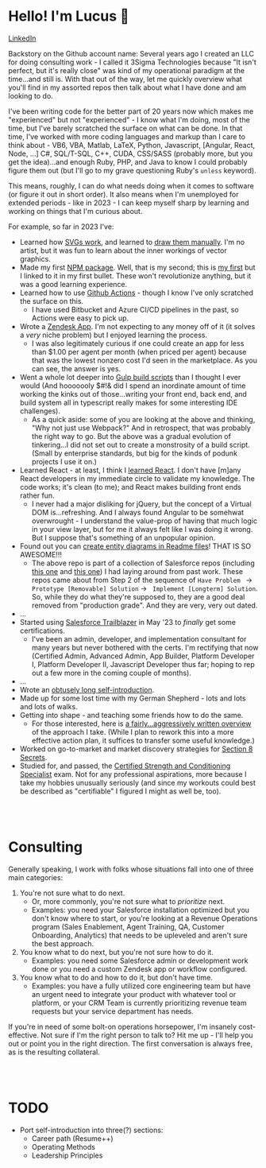 # Hello! I'm Lucus :metal:

[LinkedIn](https://linkedin.com/in/lvb)

Backstory on the Github account name: Several years ago I created an LLC for doing consulting work - I called it 3Sigma Technologies because "It isn't perfect, but it's really close" was kind of my operational paradigm at the time...and still is. With that out of the way, let me quickly overview what you'll find in my assorted repos then talk about what I have done and am looking to do.

I've been writing code for the better part of 20 years now which makes me "experienced" but not "experienced" - I know what I'm doing, most of the time, but I've barely scratched the surface on what can be done. In that time, I've worked with more coding languages and markup than I care to think about - VB6, VBA, Matlab, LaTeX, Python, Javascript, \[Angular, React, Node, ...\] C#, SQL/T-SQL, C++, CUDA, CSS/SASS (probably more, but you get the idea)...and enough Ruby, PHP, and Java to know I could probably figure them out (but I'll go to my grave questioning Ruby's `unless` keyword).

This means, roughly, I can do what needs doing when it comes to software (or figure it out in short order). It also means when I'm unemployed for extended periods - like in 2023 - I can keep myself sharp by learning and working on things that I'm curious about. 

For example, so far in 2023 I've:
- Learned how [SVGs work](https://github.com/3SigmaTech/hyper-venn), and learned to [draw them manually](https://github.com/3SigmaTech/3sigma-logo). I'm no artist, but it was fun to learn about the inner workings of vector graphics.
- Made my first [NPM package](https://www.npmjs.com/package/zendesk-translations-writer). Well, that is my second; this is [my first](https://www.npmjs.com/package/hyper-venn) but I linked to it in my first bullet. These won't revolutionize anything, but it was a good learning experience.
- Learned how to use [Github Actions](https://github.com/3SigmaTech/s8s-gtable/tree/main/.github/workflows) - though I know I've only scratched the surface on this.
    - I have used Bitbucket and Azure CI/CD pipelines in the past, so Actions were easy to pick up.
- Wrote a [Zendesk App](https://www.zendesk.com/marketplace/apps/support/916557/auto-assigner/?queryID=24afb2e5641341014b91b982b9d9a036). I'm not expecting to any money off of it (it solves a _very_ niche problem) but I enjoyed learning the process.
    - I was also legitimately curious if one could create an app for less than $1.00 per agent per month (when priced per agent) because that was the lowest nonzero cost I'd seen in the marketplace. As you can see, the answer is yes.
- Went a whole lot deeper into [Gulp build scripts](https://github.com/3SigmaTech/s8s-build) than I thought I ever would (And hooooooly $#!& did I spend an inordinate amount of time working the kinks out of those...writing your front end, back end, and build system all in typescript really makes for some interesting IDE challenges).
    - As a quick aside: some of you are looking at the above and thinking, "Why not just use Webpack?" And in retrospect, that was probably the right way to go. But the above was a gradual evolution of tinkering...I did not set out to create a monstrosity of a build script. (Small by enterprise standards, but big for the kinds of podunk projects I use it on.)
- Learned React - at least, I think I [learned React](https://github.com/3SigmaTech/s8s-actionlist). I don't have \[m\]any React developers in my immediate circle to validate my knowledge. The code works; it's clean (to me); and React makes building front ends rather fun.
    - I never had a major disliking for jQuery, but the concept of a Virtual DOM is...refreshing. And I always found Angular to be somehwat overwrought - I understand the value-prop of having that much logic in your view layer, but for me it always felt like I was doing it wrong. But I suppose that's something of an unpopular opinion.
- Found out you can [create entity diagrams in Readme files](https://github.com/3SigmaTech/3Sigma-Surveys)! THAT IS SO AWESOME!!!
    - The above repo is part of a collection of Salesforce repos (including [this one](https://github.com/3SigmaTech/3sigma-invites) and [this one](https://github.com/3SigmaTech/3sigma-reports)) I had laying around from past work. These repos came about from Step 2 of the sequence of `Have Problem ` &#8594; ` Prototype [Removable] Solution ` &#8594; ` Implement [Longterm] Solution`. So, while they do what they're supposed to, they are a good deal removed from "production grade". And they are very, very out dated.
- ...
- Started using [Salesforce Trailblazer](https://trailblazer.me/id/lvanblaircum) in May '23 to _finally_ get some certifications.
    - I've been an admin, developer, and implementation consultant for many years but never bothered with the certs. I'm rectifying that now (Certified Admin, Advanced Admin, App Builder, Platform Developer I, Platform Developer II, Javascript Developer thus far; hoping to rep out a few more in the coming couple of months).
- ...
- Wrote an [obtusely long self-introduction](https://docs.google.com/document/d/1Y4dg5QyOExf5WgZldZP5R3u8c13K4jZG/edit#).
- Made up for some lost time with my German Shepherd - lots and lots and lots of walks.
- Getting into shape - and teaching some friends how to do the same.
  - For those interested, here is [a fairly...aggressively written overview](https://docs.google.com/document/d/1lcc9W6jf807RrWAjMYIdhg6Wmy0mO_EdptkUOZIlByc/edit#heading=h.qfz8udzamj37) of the approach I take. (While I plan to rework this into a more effective action plan, it suffices to transfer some useful knowledge.)
- Worked on go-to-market and market discovery strategies for [Section 8 Secrets](https://www.section8secrets.net/).
- Studied for, and passed, the [Certified Strength and Conditioning Specialist](https://www.nsca.com/certification/cscs/) exam. Not for any professional aspirations, more because I take my hobbies unusually seriously (and since my workouts could best be described as "certifiable" I figured I might as well be, too).

<br/><br/>

# Consulting

Generally speaking, I work with folks whose situations fall into one of three main categories:

1. You're not sure what to do next.
    - Or, more commonly, you're not sure what to _prioritize_ next.
    - Examples: you need your Salesforce installation optimized but you don't know where to start, or you're looking at a Revenue Operations program (Sales Enablement, Agent Training, QA, Customer Onboarding, Analytics) that needs to be upleveled and aren't sure the best approach.
1. You know what to do next, but you're not sure how to do it.
    - Examples: you need some Salesforce admin or development work done or you need a custom Zendesk app or workflow configured.
1. You know what to do and how to do it, but don't have time.
    - Examples: you have a fully utilized core engineering team but have an urgent need to integrate your product with whatever tool or platform, or your CRM Team is currently prioritizing revenue team requests but your service department has needs.

If you're in need of some bolt-on operations horsepower, I'm insanely cost-effective. Not sure if I'm the right person to talk to? Hit me up - I'll help you out or point you in the right direction. The first conversation is always free, as is the resulting collateral.

<br/><br/>

# TODO
- Port self-introduction into three(?) sections:
    - Career path (Resume++)
    - Operating Methods
    - Leadership Principles
    
